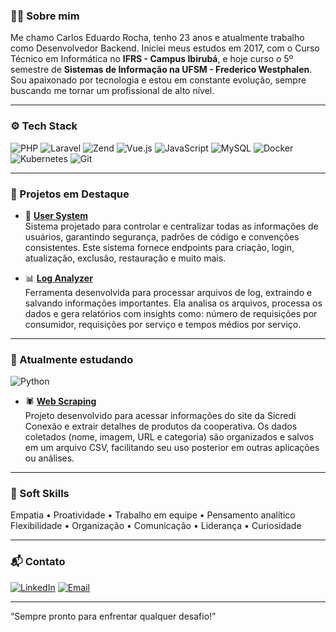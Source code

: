 ### 🧑‍💻 Sobre mim

Me chamo Carlos Eduardo Rocha, tenho 23 anos e atualmente trabalho como Desenvolvedor Backend.
Iniciei meus estudos em 2017, com o Curso Técnico em Informática no **IFRS - Campus Ibirubá**, e hoje curso o 5º semestre de **Sistemas de Informação na UFSM - Frederico Westphalen**. Sou apaixonado por tecnologia e estou em constante evolução, sempre buscando me tornar um profissional de alto nível.

---

### ⚙️ Tech Stack

![PHP](https://img.shields.io/badge/PHP-777BB4?style=for-the-badge&logo=php&logoColor=white)
![Laravel](https://img.shields.io/badge/Laravel-E74430?style=for-the-badge&logo=laravel&logoColor=white)
![Zend](https://img.shields.io/badge/Zend-68B604?style=for-the-badge&logo=zend&logoColor=white)
![Vue.js](https://img.shields.io/badge/Vue.js-42B883?style=for-the-badge&logo=vue.js&logoColor=white)
![JavaScript](https://img.shields.io/badge/JavaScript-F7DF1E?style=for-the-badge&logo=javascript&logoColor=black)
![MySQL](https://img.shields.io/badge/MySQL-00758F?style=for-the-badge&logo=mysql&logoColor=white)
![Docker](https://img.shields.io/badge/Docker-2496ED?style=for-the-badge&logo=docker&logoColor=white)
![Kubernetes](https://img.shields.io/badge/Kubernetes-326CE5?style=for-the-badge&logo=kubernetes&logoColor=white)
![Git](https://img.shields.io/badge/Git-F05032?style=for-the-badge&logo=git&logoColor=white)

---

### 🚀 Projetos em Destaque

- 🔐 [**User System**](https://github.com/carloseduardorocha/user-system)  
  Sistema projetado para controlar e centralizar todas as informações de usuários, garantindo segurança, padrões de código e convenções consistentes.
  Este sistema fornece endpoints para criação, login, atualização, exclusão, restauração e muito mais.

- 📊 [**Log Analyzer**](https://github.com/carloseduardorocha/log-analyzer)  
  Ferramenta desenvolvida para processar arquivos de log, extraindo e salvando informações importantes.
  Ela analisa os arquivos, processa os dados e gera relatórios com insights como: número de requisições por consumidor, requisições por serviço e tempos médios por serviço.

---

### 📘 Atualmente estudando

![Python](https://img.shields.io/badge/Python-3776AB?style=for-the-badge&logo=python&logoColor=white)
- 🕷️ [**Web Scraping**](https://github.com/carloseduardorocha/web-scraping)  
  Projeto desenvolvido para acessar informações do site da Sicredi Conexão e extrair detalhes de produtos da cooperativa.
  Os dados coletados (nome, imagem, URL e categoria) são organizados e salvos em um arquivo CSV, facilitando seu uso posterior em outras aplicações ou análises.

---

### 🤝 Soft Skills

Empatia • Proatividade • Trabalho em equipe • Pensamento analítico  
Flexibilidade • Organização • Comunicação • Liderança • Curiosidade

---

### 📬 Contato

[![LinkedIn](https://img.shields.io/badge/LinkedIn-carlos--dev--rocha-blue?style=for-the-badge&logo=linkedin)](https://www.linkedin.com/in/carlos-dev-rocha/)
[![Email](https://img.shields.io/badge/Email-carlos.rocha548%40hotmail.com-blue?style=for-the-badge&logo=microsoft-outlook&logoColor=white)](mailto:carlos.rocha548@hotmail.com)

---
“Sempre pronto para enfrentar qualquer desafio!”
